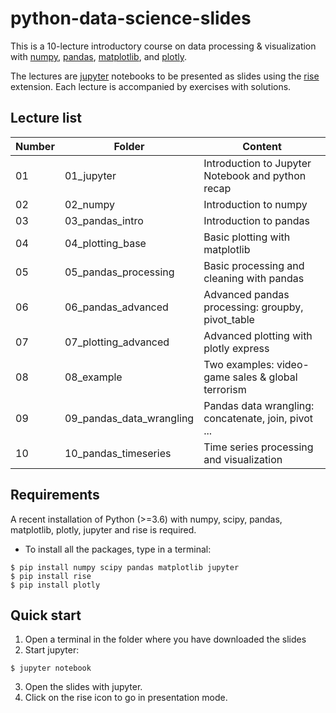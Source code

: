 # python-data-science-slides
This is a 10-lecture introductory course on data processing &amp; visualization with [numpy](https://numpy.org/), 
[pandas](https://pandas.pydata.org/), [matplotlib](https://matplotlib.org/), and [plotly](https://plotly.com/python/).

<!-- The course consists in 10 lectures which should last about 1.45 hours each. --> 
The lectures are [jupyter](https://jupyter.org/) notebooks to be presented as slides using the [rise](https://rise.readthedocs.io/en/stable/) extension.
Each lecture is accompanied by exercises with solutions.

## Lecture list

| Number  | Folder        | Content |
| ------  | ------------------------- | --------------------------------------------------| 
| 01       | 01_jupyter                |  Introduction to Jupyter Notebook and python recap|
| 02       | 02_numpy                  |  Introduction to numpy |
| 03       | 03_pandas_intro           |  Introduction to pandas |
| 04       | 04_plotting_base          |  Basic plotting with matplotlib |
| 05       | 05_pandas_processing      |  Basic processing and cleaning with pandas |
| 06       | 06_pandas_advanced        |  Advanced pandas processing: groupby, pivot_table |
| 07       | 07_plotting_advanced      |  Advanced plotting with plotly express |
| 08       | 08_example                |  Two examples: video-game sales & global terrorism |
| 09       | 09_pandas_data_wrangling  |  Pandas data wrangling: concatenate, join, pivot ... |
| 10       | 10_pandas_timeseries      |  Time series processing and visualization

## Requirements 

A recent installation of Python (>=3.6) with numpy, scipy, pandas, matplotlib, plotly, jupyter and rise is required.

* To install all the packages, type in a terminal:

``` 
$ pip install numpy scipy pandas matplotlib jupyter
$ pip install rise
$ pip install plotly
```

## Quick start

1.  Open a terminal in the folder where you have downloaded the slides
2.  Start jupyter:
```
$ jupyter notebook
```
3. Open the slides with jupyter. 
4. Click on the rise icon to go in presentation mode.

